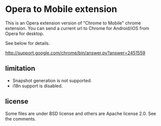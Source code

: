 Opera to Mobile extension
=========================

This is an Opera extension version of "Chrome to Mobile" chrome extension. You can send a current url to Chrome for Android/iOS from Opera for desktop.

See below for details.

http://support.google.com/chrome/bin/answer.py?answer=2451559

limitation
----------

 * Snapshot generation is not supported.
 * i18n support is disabled.

license
-------

Some files are under BSD license and others are Apache license 2.0. See the comments.

